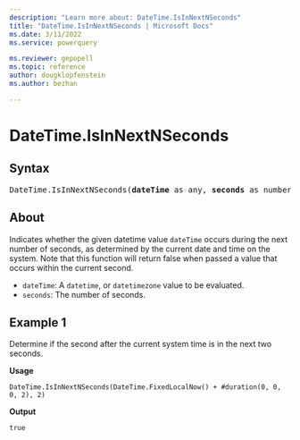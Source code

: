 ```yaml
---
description: "Learn more about: DateTime.IsInNextNSeconds"
title: "DateTime.IsInNextNSeconds | Microsoft Docs"
ms.date: 3/11/2022
ms.service: powerquery

ms.reviewer: gepopell
ms.topic: reference
author: dougklopfenstein
ms.author: bezhan

---
```

# DateTime.IsInNextNSeconds

## Syntax

<pre>
DateTime.IsInNextNSeconds(<b>dateTime</b> as any, <b>seconds</b> as number) as nullable logical
</pre>

## About

Indicates whether the given datetime value `dateTime` occurs during the next number of seconds, as determined by the current date and time on the system. Note that this function will return false when passed a value that occurs within the current second.

* `dateTime`: A `datetime`, or `datetimezone` value to be evaluated.
* `seconds`: The number of seconds.

## Example 1

Determine if the second after the current system time is in the next two seconds.

**Usage**

```powerquery-m
DateTime.IsInNextNSeconds(DateTime.FixedLocalNow() + #duration(0, 0, 0, 2), 2)
```

**Output**

`true`
